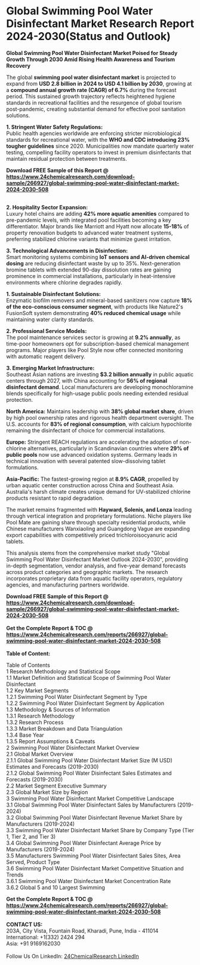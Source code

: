 <h1>Global Swimming Pool Water Disinfectant Market Research Report 2024-2030(Status and Outlook)</h1><p><strong>Global Swimming Pool Water Disinfectant Market Poised for Steady Growth Through 2030 Amid Rising Health Awareness and Tourism Recovery</strong></p><p>The global <strong>swimming pool water disinfectant market</strong> is projected to expand from <strong>USD 2.8 billion in 2024 to USD 4.1 billion by 2030</strong>, growing at a <strong>compound annual growth rate (CAGR) of 6.7%</strong> during the forecast period. This sustained growth trajectory reflects heightened hygiene standards in recreational facilities and the resurgence of global tourism post-pandemic, creating substantial demand for effective pool sanitation solutions.</p><p><strong>1. Stringent Water Safety Regulations:</strong><br>
Public health agencies worldwide are enforcing stricter microbiological standards for recreational water, with the <strong>WHO and CDC introducing 23% tougher guidelines</strong> since 2020. Municipalities now mandate quarterly water testing, compelling facility operators to invest in premium disinfectants that maintain residual protection between treatments.</p><div><b>Download FREE Sample of this Report @ 
            <a href="https://www.24chemicalresearch.com/download-sample/266927/global-swimming-pool-water-disinfectant-market-2024-2030-508">
            https://www.24chemicalresearch.com/download-sample/266927/global-swimming-pool-water-disinfectant-market-2024-2030-508</a></b></div><br><p><strong>2. Hospitality Sector Expansion:</strong><br>
Luxury hotel chains are adding <strong>42% more aquatic amenities</strong> compared to pre-pandemic levels, with integrated pool facilities becoming a key differentiator. Major brands like Marriott and Hyatt now allocate <strong>15-18%</strong> of property renovation budgets to advanced water treatment systems, preferring stabilized chlorine variants that minimize guest irritation.</p><p><strong>3. Technological Advancements in Disinfection:</strong><br>
Smart monitoring systems combining <strong>IoT sensors and AI-driven chemical dosing</strong> are reducing disinfectant waste by up to 35%. Next-generation bromine tablets with extended 90-day dissolution rates are gaining prominence in commercial installations, particularly in heat-intensive environments where chlorine degrades rapidly.</p><p><strong>1. Sustainable Disinfectant Solutions:</strong><br>
Enzymatic biofilm removers and mineral-based sanitizers now capture <strong>18% of the eco-conscious consumer segment</strong>, with products like Nature2's FusionSoft system demonstrating <strong>40% reduced chemical usage</strong> while maintaining water clarity standards.</p><p><strong>2. Professional Service Models:</strong><br>
The pool maintenance services sector is growing at <strong>9.2% annually</strong>, as time-poor homeowners opt for subscription-based chemical management programs. Major players like Pool Style now offer connected monitoring with automatic reagent delivery.</p><p><strong>3. Emerging Market Infrastructure:</strong><br>
Southeast Asian nations are investing <strong>$3.2 billion annually</strong> in public aquatic centers through 2027, with China accounting for <strong>56% of regional disinfectant demand</strong>. Local manufacturers are developing monochloramine blends specifically for high-usage public pools needing extended residual protection.</p><p><strong>North America:</strong> Maintains leadership with <strong>38% global market share</strong>, driven by high pool ownership rates and rigorous health department oversight. The U.S. accounts for <strong>83% of regional consumption</strong>, with calcium hypochlorite remaining the disinfectant of choice for commercial installations.</p><p><strong>Europe:</strong> Stringent REACH regulations are accelerating the adoption of non-chlorine alternatives, particularly in Scandinavian countries where <strong>29% of public pools</strong> now use advanced oxidation systems. Germany leads in technical innovation with several patented slow-dissolving tablet formulations.</p><p><strong>Asia-Pacific:</strong> The fastest-growing region at <strong>8.9% CAGR</strong>, propelled by urban aquatic center construction across China and Southeast Asia. Australia's harsh climate creates unique demand for UV-stabilized chlorine products resistant to rapid degradation.</p><p>The market remains fragmented with <strong>Hayward, Solenis, and Lonza</strong> leading through vertical integration and proprietary formulations. Niche players like Pool Mate are gaining share through specialty residential products, while Chinese manufacturers Wanxiaoling and Guangdong Vague are expanding export capabilities with competitively priced trichloroisocyanuric acid tablets.</p><p>This analysis stems from the comprehensive market study "Global Swimming Pool Water Disinfectant Market Outlook 2024-2030", providing in-depth segmentation, vendor analysis, and five-year demand forecasts across product categories and geographic markets. The research incorporates proprietary data from aquatic facility operators, regulatory agencies, and manufacturing partners worldwide.</p><div><b>Download FREE Sample of this Report @ 
            <a href="https://www.24chemicalresearch.com/download-sample/266927/global-swimming-pool-water-disinfectant-market-2024-2030-508">
            https://www.24chemicalresearch.com/download-sample/266927/global-swimming-pool-water-disinfectant-market-2024-2030-508</a></b></div><br><div><b>Get the Complete Report & TOC @ 
            <a href="https://www.24chemicalresearch.com/reports/266927/global-swimming-pool-water-disinfectant-market-2024-2030-508">
            https://www.24chemicalresearch.com/reports/266927/global-swimming-pool-water-disinfectant-market-2024-2030-508</a></b></div><br>
            <b>Table of Content:</b><p>Table of Contents<br />
1 Research Methodology and Statistical Scope<br />
1.1 Market Definition and Statistical Scope of Swimming Pool Water Disinfectant<br />
1.2 Key Market Segments<br />
1.2.1 Swimming Pool Water Disinfectant Segment by Type<br />
1.2.2 Swimming Pool Water Disinfectant Segment by Application<br />
1.3 Methodology & Sources of Information<br />
1.3.1 Research Methodology<br />
1.3.2 Research Process<br />
1.3.3 Market Breakdown and Data Triangulation<br />
1.3.4 Base Year<br />
1.3.5 Report Assumptions & Caveats<br />
2 Swimming Pool Water Disinfectant Market Overview<br />
2.1 Global Market Overview<br />
2.1.1 Global Swimming Pool Water Disinfectant Market Size (M USD) Estimates and Forecasts (2019-2030)<br />
2.1.2 Global Swimming Pool Water Disinfectant Sales Estimates and Forecasts (2019-2030)<br />
2.2 Market Segment Executive Summary<br />
2.3 Global Market Size by Region<br />
3 Swimming Pool Water Disinfectant Market Competitive Landscape<br />
3.1 Global Swimming Pool Water Disinfectant Sales by Manufacturers (2019-2024)<br />
3.2 Global Swimming Pool Water Disinfectant Revenue Market Share by Manufacturers (2019-2024)<br />
3.3 Swimming Pool Water Disinfectant Market Share by Company Type (Tier 1, Tier 2, and Tier 3)<br />
3.4 Global Swimming Pool Water Disinfectant Average Price by Manufacturers (2019-2024)<br />
3.5 Manufacturers Swimming Pool Water Disinfectant Sales Sites, Area Served, Product Type<br />
3.6 Swimming Pool Water Disinfectant Market Competitive Situation and Trends<br />
3.6.1 Swimming Pool Water Disinfectant Market Concentration Rate<br />
3.6.2 Global 5 and 10 Largest Swimming </p><div><b>Get the Complete Report & TOC @ 
            <a href="https://www.24chemicalresearch.com/reports/266927/global-swimming-pool-water-disinfectant-market-2024-2030-508">
            https://www.24chemicalresearch.com/reports/266927/global-swimming-pool-water-disinfectant-market-2024-2030-508</a></b></div><br><b>CONTACT US:</b><br>
            203A, City Vista, Fountain Road, Kharadi, Pune, India - 411014<br>
            International: +1(332) 2424 294<br>
            Asia: +91 9169162030 <br><br>
            Follow Us On LinkedIn: <a href="https://www.linkedin.com/company/24chemicalresearch/">24ChemicalResearch LinkedIn</a>